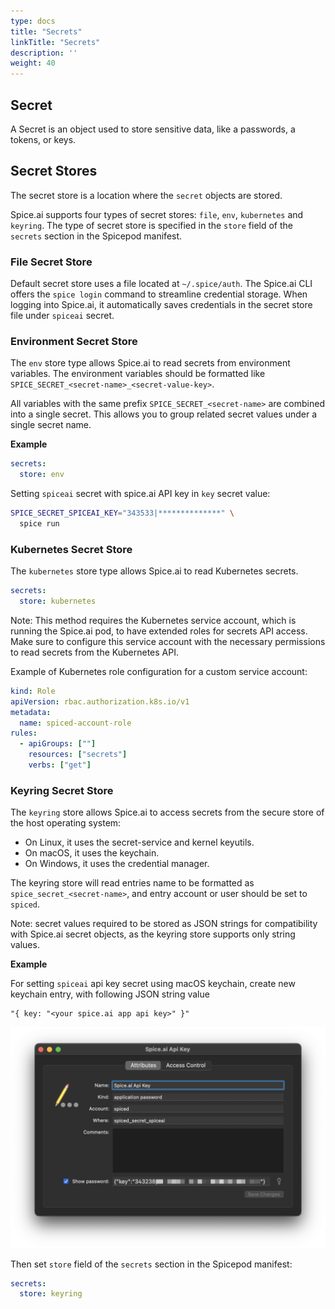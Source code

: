 ```yaml
---
type: docs
title: "Secrets"
linkTitle: "Secrets"
description: ''
weight: 40
---
```


## Secret

A Secret is an object used to store sensitive data, like a passwords, a tokens, or keys.

## Secret Stores

The secret store is a location where the `secret` objects are stored.

Spice.ai supports four types of secret stores: `file`, `env`, `kubernetes` and `keyring`. The type of secret store is specified in the `store` field of the `secrets` section in the Spicepod manifest.

### File Secret Store

Default secret store uses a file located at `~/.spice/auth`.
The Spice.ai CLI offers the `spice login` command to streamline credential storage. When logging into Spice.ai, it automatically saves credentials in the secret store file under `spiceai` secret.

### Environment Secret Store

The `env` store type allows Spice.ai to read secrets from environment variables. The environment variables should be formatted like `SPICE_SECRET_<secret-name>_<secret-value-key>`. 

All variables with the same prefix `SPICE_SECRET_<secret-name>` are combined into a single secret. This allows you to group related secret values under a single secret name.

**Example**

```yaml
secrets:
  store: env
```

Setting `spiceai` secret with spice.ai API key in `key` secret value:

```bash
SPICE_SECRET_SPICEAI_KEY="343533|**************" \
  spice run
```

### Kubernetes Secret Store

The `kubernetes` store type allows Spice.ai to read Kubernetes secrets.

```yaml
secrets:
  store: kubernetes
```

Note: This method requires the Kubernetes service account, which is running the Spice.ai pod, to have extended roles for secrets API access. Make sure to configure this service account with the necessary permissions to read secrets from the Kubernetes API.

Example of Kubernetes role configuration for a custom service account:

```yaml
kind: Role
apiVersion: rbac.authorization.k8s.io/v1
metadata:
  name: spiced-account-role
rules:
  - apiGroups: [""]
    resources: ["secrets"]
    verbs: ["get"]
```

### Keyring Secret Store

The `keyring` store allows Spice.ai to access secrets from the secure store of the host operating system:

- On Linux, it uses the secret-service and kernel keyutils.
- On macOS, it uses the keychain.
- On Windows, it uses the credential manager.

The keyring store will read entries name to be formatted as `spice_secret_<secret-name>`, and entry account or user should be set to `spiced`.

Note: secret values required to be stored as JSON strings for compatibility with Spice.ai secret objects, as the keyring store supports only string values.

**Example**

For setting `spiceai` api key secret using macOS keychain, create new keychain entry, with following JSON string value

```
"{ key: "<your spice.ai app api key>" }"
```

<img src="/images/secrets-keychain-example.png" alt="" width="800">

Then set `store` field of the `secrets` section in the Spicepod manifest:

```yaml
secrets:
  store: keyring
```



